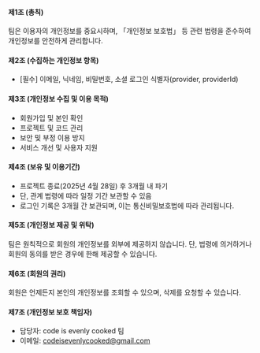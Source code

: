 #### 제1조 (총칙)
팀은 이용자의 개인정보를 중요시하며, 「개인정보 보호법」 등 관련 법령을 준수하여 개인정보를 안전하게 관리합니다.

#### 제2조 (수집하는 개인정보 항목)
- [필수] 이메일, 닉네임, 비밀번호, 소셜 로그인 식별자(provider, providerId)

#### 제3조 (개인정보 수집 및 이용 목적)
- 회원가입 및 본인 확인
- 프로젝트 및 코드 관리
- 보안 및 부정 이용 방지
- 서비스 개선 및 사용자 지원

#### 제4조 (보유 및 이용기간)
- 프로젝트 종료(2025년 4월 28일) 후 3개월 내 파기 
- 단, 관계 법령에 따라 일정 기간 보관할 수 있음
- 로그인 기록은 3개월 간 보관되며, 이는 통신비밀보호법에 따라 관리됩니다.

#### 제5조 (개인정보 제공 및 위탁)
팀은 원칙적으로 회원의 개인정보를 외부에 제공하지 않습니다. 단, 법령에 의거하거나 회원의 동의를 받은 경우에 한해 제공할 수 있습니다.

#### 제6조 (회원의 권리)
회원은 언제든지 본인의 개인정보를 조회할 수 있으며, 삭제를 요청할 수 있습니다.

#### 제7조 (개인정보 보호 책임자)
- 담당자: code is evenly cooked 팀
- 이메일: codeisevenlycooked@gmail.com